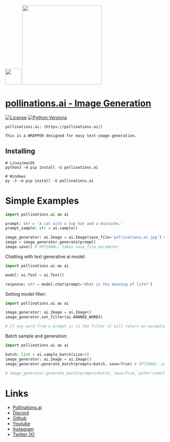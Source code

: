 <div id="header">
  <img src="https://i.ibb.co/p049Y5S/86964862.png" width="50"/>   <img src="https://i.ibb.co/r6JZ336/sketch1700556567238.png" width="250">
</div>

# [pollinations.ai - Image Generation](https://pypi.org/project/pollinations.ai)
[![License](https://img.shields.io/badge/license-MIT-blue.svg)](https://github.com/toolkitr/tkr/blob/main/LICENSE)
[![Python Versions](https://img.shields.io/badge/python-3.7%20|%203.8%20|%203.9%20|%203.10%20|%203.11%20|%203.12%20-blue)](https://www.python.org/downloads/)

```
pollinations.ai: (https://pollinations.ai/)

This is a WRAPPER designed for easy text-image generation.
```

## Installing
```shell
# Linux/macOS
python3 -m pip install -U pollinations.ai

# Windows
py -3 -m pip install -U pollinations.ai
```

# Simple Examples
```python
import pollinations.ai as ai

prompt: str = 'A cat with a top hat and a mustache.'
prompt_sample: str = ai.sample()

image_generator: ai.Image = ai.Image(save_file='pollinations.ai.jpg') # OPTIONAL: takes save_file parameter
image = image_generator.generate(prompt)
image.save() # OPTIONAL: takes save_file parameter
```
Chatting with text generative ai model:
```python
import pollinations.ai as ai

model: ai.Text = ai.Text()

response: str = model.chat(prompt='What is the meaning of life?')
```

Setting model filter:
```python
import pollinations.ai as ai

image_generator: ai.Image = ai.Image()
image_generator.set_filter(ai.BANNED_WORDS)

# If any word from a prompt is in the filter it will return an exception.
```
Batch sample and generation:
```python
import pollinations.ai as ai

batch: list = ai.sample_batch(size=5)
image_generator: ai.Image = ai.Image()
image_generator.generate_batch(prompts=batch, save=True) # OPTIONAL: path  # OPTIONAL: naming = 'counter' | naming = 'prompt'

# image_generator.generate_batch(prompts=batch, save=True, path='somefolder', naming='prompt')
```

# Links
- [Pollinations.ai](https://pollinations.ai/)
- [Discord](https://discord.gg/8HqSRhJVxn)
- [Github](https://github.com/pollinations)
- [Youtube](https://www.youtube.com/channel/UCk4yKnLnYfyUmCCbDzOZOug)
- [Instagram](https://instagram.com/pollinations_ai)
- [Twitter (X)](https://twitter.com/pollinations_ai)
